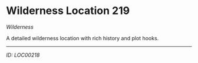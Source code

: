 # Wilderness Location 219

*Wilderness*

A detailed wilderness location with rich history and plot hooks.

---
*ID: LOC00218*